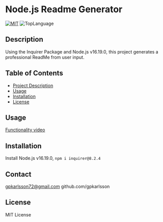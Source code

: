  
# Node.js Readme Generator
    
[![MIT](https://img.shields.io/badge/License-MIT-yellow.svg)](https://opensource.org/licenses/MIT) ![TopLanguage](https://img.shields.io/github/languages/top/gpkarlsson/Node.js-ReadMe-Generator) 
## Description
Using the Inquirer Package and Node.js v16.19.0, this project generates a professional ReadMe from user input.

## Table of Contents
- [Project Description](#Description)
- [Usage](#Usage)
- [Installation](#Installation)
- [License](#License)

## Usage
[Functionality video](https://drive.google.com/file/d/13HMu3oYL8XqjKkZljWvtjMLQ4-FLyKou/view)

## Installation
Install Node.js v16.19.0, `npm i inquirer@8.2.4`

## Contact
gpkarlsson72@gmail.com
github.com/gpkarlsson

## License

MIT License
